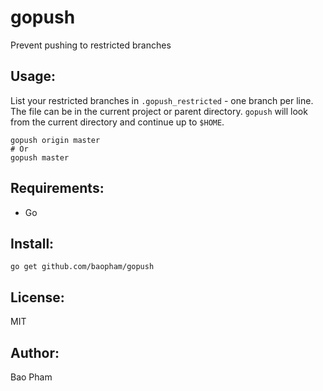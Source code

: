 gopush
======
Prevent pushing to restricted branches

Usage:
------
List your restricted branches in `.gopush_restricted` - one branch per line. The file can be in the current project or parent directory. 
`gopush` will look from the current directory and continue up to `$HOME`.

```
gopush origin master
# Or
gopush master
```


Requirements:
-------------
* Go

Install:
--------
```
go get github.com/baopham/gopush
```

License:
--------
MIT

Author:
-------
Bao Pham
